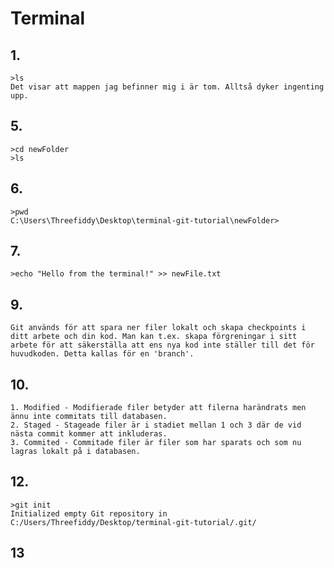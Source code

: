 # Terminal
## 1.

    >ls
    Det visar att mappen jag befinner mig i är tom. Alltså dyker ingenting upp.
## 5.

    >cd newFolder
    >ls
## 6.

    >pwd
    C:\Users\Threefiddy\Desktop\terminal-git-tutorial\newFolder>
## 7.

    >echo "Hello from the terminal!" >> newFile.txt
## 9.

    Git används för att spara ner filer lokalt och skapa checkpoints i ditt arbete och din kod. Man kan t.ex. skapa förgreningar i sitt arbete för att säkerställa att ens nya kod inte ställer till det för huvudkoden. Detta kallas för en 'branch'.
## 10.

    1. Modified - Modifierade filer betyder att filerna harändrats men ännu inte commitats till databasen.
    2. Staged - Stageade filer är i stadiet mellan 1 och 3 där de vid nästa commit kommer att inkluderas.
    3. Commited - Commitade filer är filer som har sparats och som nu lagras lokalt på i databasen.
## 12.

    >git init 
    Initialized empty Git repository in C:/Users/Threefiddy/Desktop/terminal-git-tutorial/.git/
## 13

    

    